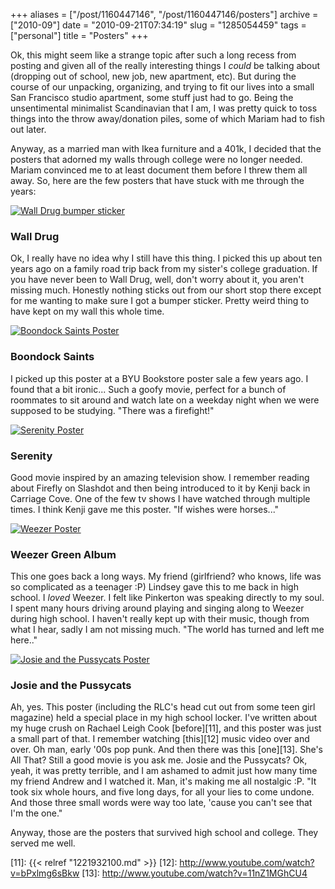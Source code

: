 +++
aliases = ["/post/1160447146", "/post/1160447146/posters"]
archive = ["2010-09"]
date = "2010-09-21T07:34:19"
slug = "1285054459"
tags = ["personal"]
title = "Posters"
+++

Ok, this might seem like a strange topic after such a long recess from
posting and given all of the really interesting things I *could* be
talking about (dropping out of school, new job, new apartment, etc). But
during the course of our unpacking, organizing, and trying to fit our
lives into a small San Francisco studio apartment, some stuff just had to
go. Being the unsentimental minimalist Scandinavian that I am, I was
pretty quick to toss things into the throw away/donation piles, some of
which Mariam had to fish out later.

Anyway, as a married man with Ikea furniture and a 401k, I decided that
the posters that adorned my walls through college were no longer needed.
Mariam convinced me to at least document them before I threw them all
away. So, here are the few posters that have stuck with me through the
years:

[![Wall Drug bumper sticker][1]][2]

### Wall Drug

Ok, I really have no idea why I still have this thing.  I picked this up
about ten years ago on a family road trip back from my sister's college
graduation.  If you have never been to Wall Drug, well, don't worry about
it, you aren't missing much.  Honestly nothing sticks out from our short
stop there except for me wanting to make sure I got a bumper sticker.
Pretty weird thing to have kept on my wall this whole time.

[![Boondock Saints Poster][3]][4]

### Boondock Saints

I picked up this poster at a BYU Bookstore poster sale a few years ago.
I found that a bit ironic... Such a goofy movie, perfect for a bunch of
roommates to sit around and watch late on a weekday night when we were
supposed to be studying. "There was a firefight!"

[![Serenity Poster][5]][6]

### Serenity

Good movie inspired by an amazing television show.  I remember reading
about Firefly on Slashdot and then being introduced to it by Kenji back in
Carriage Cove.  One of the few tv shows I have watched through multiple
times.  I think Kenji gave me this poster. "If wishes were horses..."

[![Weezer Poster][7]][8]

### Weezer Green Album

This one goes back a long ways.  My friend (girlfriend? who knows, life
was so complicated as a teenager :P) Lindsey gave this to me back in high
school. I *loved* Weezer.  I felt like Pinkerton was speaking directly to
my soul.  I spent many hours driving around playing and singing along to
Weezer during high school.  I haven't really kept up with their music,
though from what I hear, sadly I am not missing much. "The world has
turned and left me here.."

[![Josie and the Pussycats Poster][9]][10]

### Josie and the Pussycats

Ah, yes.  This poster (including the RLC's head cut out from some teen
girl magazine) held a special place in my high school locker.  I've
written about my huge crush on Rachael Leigh Cook [before][11], and this
poster was just a small part of that.  I remember watching [this][12]
music video over and over.  Oh man, early '00s pop punk.  And then there
was this [one][13]. She's All That? Still a good movie is you ask me.
Josie and the Pussycats? Ok, yeah, it was pretty terrible, and I am
ashamed to admit just how many time my friend Andrew and I watched it.
Man, it's making me all nostalgic :P. "It took six whole hours, and five
long days, for all your lies to come undone. And those three small words
were way too late, 'cause you can't see that I'm the one."

Anyway, those are the posters that survived high school and college. They
served me well.

[1]: http://farm5.static.flickr.com/4090/5011181486_801edc6e42.jpg
[2]: http://www.flickr.com/photos/28471535@N02/5011181486
[3]: http://farm5.static.flickr.com/4084/5011182314_12fd3d8f94.jpg
[4]: http://www.flickr.com/photos/28471535@N02/5011182314
[5]: http://farm5.static.flickr.com/4105/5011183264_c5528ca072.jpg
[6]: http://www.flickr.com/photos/28471535@N02/5011183264
[7]: http://farm5.static.flickr.com/4085/5011179288_774e3bc8b7.jpg
[8]: http://www.flickr.com/photos/28471535@N02/5011179288
[9]: http://farm5.static.flickr.com/4108/5011180288_1fde9792dc.jpg
[10]: http://www.flickr.com/photos/28471535@N02/5011180288
[11]: {{< relref "1221932100.md" >}}
[12]: http://www.youtube.com/watch?v=bPxlmg6sBkw
[13]: http://www.youtube.com/watch?v=11nZ1MGhCU4
